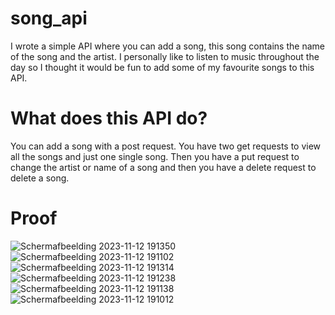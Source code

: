 # song_api
I wrote a simple API where you can add a song, this song contains the name of the song and the artist. I personally like to listen to music throughout the day so I thought it would be fun to add some of my favourite songs to this API.

# What does this API do?
You can add a song with a post request. You have two get requests to view all the songs and just one single song. Then you have a put request to change the artist or name of a song and then you have a delete request to delete a song.

# Proof
![Schermafbeelding 2023-11-12 191350](https://github.com/ArthurVanDoren/song_api/assets/91262433/b7b7a83f-8e1d-46c2-9ba4-ff4923fb459f)
![Schermafbeelding 2023-11-12 191102](https://github.com/ArthurVanDoren/song_api/assets/91262433/481ede44-c4ed-459f-a76d-a5fa86d8c6de)
![Schermafbeelding 2023-11-12 191314](https://github.com/ArthurVanDoren/song_api/assets/91262433/4798d6ab-2dfe-4041-b177-1fc2a8188461)
![Schermafbeelding 2023-11-12 191238](https://github.com/ArthurVanDoren/song_api/assets/91262433/88083074-202e-4f41-b434-a0a977ec1ca8)
![Schermafbeelding 2023-11-12 191138](https://github.com/ArthurVanDoren/song_api/assets/91262433/bdcb4f31-a537-4568-b78f-454b4a70b291)
![Schermafbeelding 2023-11-12 191012](https://github.com/ArthurVanDoren/song_api/assets/91262433/41369c07-22c8-4d9a-87ce-8dfbed17a773)
